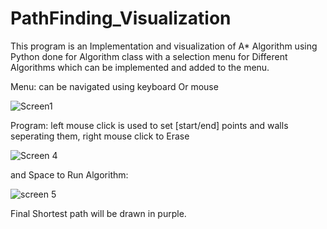 # PathFinding_Visualization

This program is an Implementation and visualization of A* Algorithm using Python done for Algorithm class 
with a selection menu for Different Algorithms which can be implemented and added to the menu.

Menu: 
can be navigated using keyboard Or mouse

![Screen1](https://user-images.githubusercontent.com/28883884/107630515-50a21780-6c6c-11eb-8b8e-c00c820c54ed.PNG)


Program: 
left mouse click is used to set [start/end] points and walls seperating them, right mouse click to Erase

![Screen 4](https://user-images.githubusercontent.com/28883884/107631060-1ab16300-6c6d-11eb-8b06-840472fad0cc.PNG)

and Space to Run Algorithm:

![screen 5](https://user-images.githubusercontent.com/28883884/107631135-33ba1400-6c6d-11eb-9f40-e17be7a17da0.PNG)
 
 Final Shortest path will be drawn in purple. 
